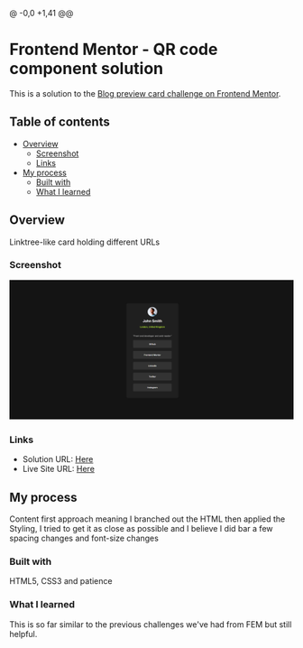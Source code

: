 @ -0,0 +1,41 @@

# Frontend Mentor - QR code component solution

This is a solution to the [Blog preview card challenge on Frontend Mentor](https://www.frontendmentor.io/challenges/social-links-profile-UG32l9m6dQ/).

## Table of contents

- [Overview](#overview)
  - [Screenshot](#screenshot)
  - [Links](#links)
- [My process](#my-process)
  - [Built with](#built-with)
  - [What I learned](#what-i-learned)

## Overview

Linktree-like card holding different URLs

### Screenshot

![](/images/image.png)

### Links

- Solution URL: [Here](https://github.com/TheWraithDev/social-links-profile-card)
- Live Site URL: [Here](https://thewraithdev.github.io/social-links-profile-card/)

## My process

Content first approach meaning I branched out the HTML then applied the Styling, I tried to get it as close as possible and I believe I did bar a few spacing changes and font-size changes

### Built with

HTML5, CSS3 and patience

### What I learned

This is so far similar to the previous challenges we've had from FEM but still helpful.
